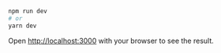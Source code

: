 
```bash
npm run dev
# or
yarn dev
```

Open [http://localhost:3000](http://localhost:3000) with your browser to see the result.
